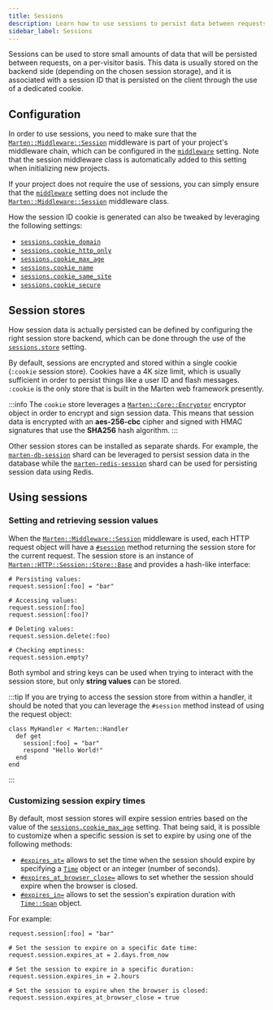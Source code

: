 ```yaml
---
title: Sessions
description: Learn how to use sessions to persist data between requests.
sidebar_label: Sessions
---
```


Sessions can be used to store small amounts of data that will be persisted between requests, on a per-visitor basis. This data is usually stored on the backend side (depending on the chosen session storage), and it is associated with a session ID that is persisted on the client through the use of a dedicated cookie.

## Configuration

In order to use sessions, you need to make sure that the [`Marten::Middleware::Session`](pathname:///api/dev/Marten/Middleware/Session.html) middleware is part of your project's middleware chain, which can be configured in the [`middleware`](../development/reference/settings.md#middleware) setting. Note that the session middleware class is automatically added to this setting when initializing new projects.

If your project does not require the use of sessions, you can simply ensure that the [`middleware`](../development/reference/settings.md#middleware) setting does not include the [`Marten::Middleware::Session`](pathname:///api/dev/Marten/Middleware/Session.html) middleware class.

How the session ID cookie is generated can also be tweaked by leveraging the following settings:

* [`sessions.cookie_domain`](../development/reference/settings.md#cookie_domain-1)
* [`sessions.cookie_http_only`](../development/reference/settings.md#cookie_http_only-1)
* [`sessions.cookie_max_age`](../development/reference/settings.md#cookie_max_age-1)
* [`sessions.cookie_name`](../development/reference/settings.md#cookie_name-1)
* [`sessions.cookie_same_site`](../development/reference/settings.md#cookie_same_site-1)
* [`sessions.cookie_secure`](../development/reference/settings.md#cookie_secure-1)

## Session stores

How session data is actually persisted can be defined by configuring the right session store backend, which can be done through the use of the [`sessions.store`](../development/reference/settings.md#store) setting.

By default, sessions are encrypted and stored within a single cookie (`:cookie` session store). Cookies have a 4K size limit, which is usually sufficient in order to persist things like a user ID and flash messages. `:cookie` is the only store that is built in the Marten web framework presently.

:::info
The `cookie` store leverages a [`Marten::Core::Encryptor`](pathname:///api/dev/Marten/Core/Encryptor.html) encryptor object in order to encrypt and sign session data. This means that session data is encrypted with an **aes-256-cbc** cipher and signed with HMAC signatures that use the **SHA256** hash algorithm.
:::

Other session stores can be installed as separate shards. For example, the [`marten-db-session`](https://github.com/martenframework/marten-db-session) shard can be leveraged to persist session data in the database while the [`marten-redis-session`](https://github.com/martenframework/marten-redis-session) shard can be used for persisting session data using Redis.

## Using sessions

### Setting and retrieving session values

When the [`Marten::Middleware::Session`](pathname:///api/dev/Marten/Middleware/Session.html) middleware is used, each HTTP request object will have a [`#session`](pathname:///api/dev//Marten/HTTP/Request.html#session-instance-method) method returning the session store for the current request. The session store is an instance of [`Marten::HTTP::Session::Store::Base`](pathname:///api/dev/Marten/HTTP/Session/Store/Base.html) and provides a hash-like interface:

```crystal
# Persisting values:
request.session[:foo] = "bar"

# Accessing values:
request.session[:foo]
request.session[:foo]?

# Deleting values:
request.session.delete(:foo)

# Checking emptiness:
request.session.empty?
```

Both symbol and string keys can be used when trying to interact with the session store, but only **string values** can be stored.

:::tip
If you are trying to access the session store from within a handler, it should be noted that you can leverage the `#session` method instead of using the request object:

```crystal
class MyHandler < Marten::Handler
  def get
    session[:foo] = "bar"
    respond "Hello World!"
  end
end
```
:::

### Customizing session expiry times

By default, most session stores will expire session entries based on the value of the [`sessions.cookie_max_age`](../development/reference/settings.md#cookie_max_age-1) setting. That being said, it is possible to customize when a specific session is set to expire by using one of the following methods:

* [`#expires_at=`](pathname:///api/dev/Marten/HTTP/Session/Store/Base.html#expires_at%3D(value%3ATime)-instance-method) allows to set the time when the session should expire by specifying a [`Time`](https://crystal-lang.org/api/Time.html) object or an integer (number of seconds).
* [`#expires_at_browser_close=`](pathname:///api/dev/Marten/HTTP/Session/Store/Base.html#expires_at_browser_close%3D(value%3ABool)-instance-method) allows to set whether the session should expire when the browser is closed.
* [`#expires_in=`](pathname:///api/dev/Marten/HTTP/Session/Store/Base.html#expires_in%3D(value%3ATime%3A%3ASpan)-instance-method) allows to set the session's expiration duration with [`Time::Span`](https://crystal-lang.org/api/Time/Span.html) object.

For example:

```crystal
request.session[:foo] = "bar"

# Set the session to expire on a specific date time:
request.session.expires_at = 2.days.from_now

# Set the session to expire in a specific duration:
request.session.expires_in = 2.hours

# Set the session to expire when the browser is closed:
request.session.expires_at_browser_close = true
```
